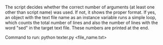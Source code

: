 The script decides whether the correct number of arguments (at least one other than script name) was used. If not, it shows the proper format. If yes, an object with the text file name as an instance variable runs a simple loop, which counts the total number of lines and also the number of lines with the word "sed" in the target text file. These numbers are printed at the end.

Command to run: python texter.py <file_name.txt>
